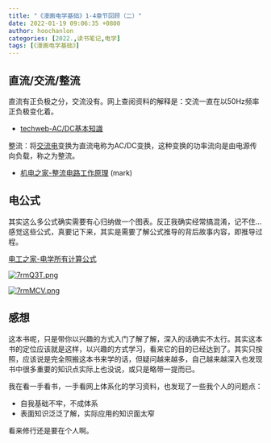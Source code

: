 ```yaml
---
title: "《漫画电学基础》1-4章节回顾（二）"
date: 2022-01-19 09:06:35 +0800
author: hoochanlon
categories: [2022.,读书笔记,电学]
tags: [《漫画电学基础》]
---
```


## 直流/交流/整流

直流有正负极之分，交流没有。网上查阅资料的解释是：交流一直在以50Hz频率正负极变化着。

* [techweb-AC/DC基本知識](https://techweb.rohm.com.tw/knowledge/acdc/s-acdc/01-s-acdc/9)

整流：将[交流电](https://baike.baidu.com/item/交流电)变换为直流电称为AC/DC变换，这种变换的功率流向是由电源传向负载，称之为整流。

* [机电之家-整流电路工作原理](http://www.jdzj.com/diangong/article/2010-9-3/21505-1.htm) (mark)

<!-- more -->

## 电公式

其实这么多公式确实需要有心归纳做一个图表。反正我确实经常搞混淆，记不住...感觉这些公式，真要记下来，其实是需要了解公式推导的背后故事内容，即推导过程。

[电工之家-电学所有计算公式](https://www.dgzj.com/dgjc/96808.html)

[![7rmQ3T.png](https://s4.ax1x.com/2022/01/19/7rmQ3T.png)](https://imgtu.com/i/7rmQ3T)

[![7rmMCV.png](https://s4.ax1x.com/2022/01/19/7rmMCV.png)](https://imgtu.com/i/7rmMCV)

## 感想

这本书呢，只是带你以兴趣的方式入门了解了解，深入的话确实不太行。其实这本书的定位应该就是这样，以兴趣的方式学习，看来它的目的已经达到了。其实只按照，应该说是完全照搬这本书来学的话，但疑问越来越多，自己越来越深入也发现书中很多重要的知识点实际上也没说，或只是略带一提而已。

我在看一手看书，一手看网上体系化的学习资料，也发现了一些我个人的问题点：

* 自我基础不牢，不成体系
* 表面知识泛泛了解，实际应用的知识面太窄

看来修行还是要在个人啊。


